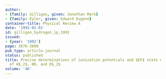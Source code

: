 ```yaml
---
author:
- {family: Gilligan, given: Jonathan Mark}
- {family: Eyler, given: Edward Eugene}
container-title: Physical Review A
date: '1992-01-01'
id: gilligan_hydrogen_ip_1992
issued:
- {year: '1992'}
page: 3676-3690
pub_type: article-journal
status: published
title: Precise determinations of ionization potentials and $EF$ state energy levels
  of H$_2$, HD, and D$_2$
volume: '46'
---
```

